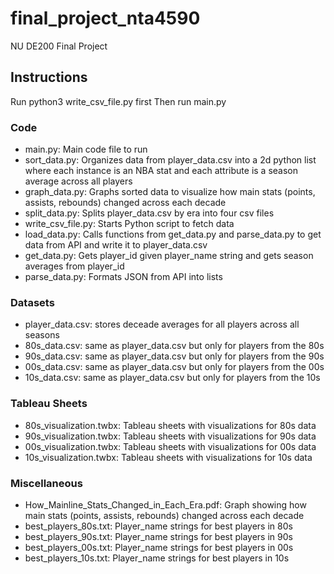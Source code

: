 # final_project_nta4590
NU DE200 Final Project

## Instructions
Run python3 write_csv_file.py first
Then run main.py

### Code
- main.py: Main code file to run
- sort_data.py: Organizes data from player_data.csv into a 2d python list where each instance is an NBA stat and each attribute is a season average across all players
- graph_data.py: Graphs sorted data to visualize how main stats (points, assists, rebounds) changed across each decade
- split_data.py: Splits player_data.csv by era into four csv files
- write_csv_file.py: Starts Python script to fetch data
- load_data.py: Calls functions from get_data.py and parse_data.py to get data from API and write it to player_data.csv
- get_data.py: Gets player_id given player_name string and gets season averages from player_id
- parse_data.py: Formats JSON from API into lists

### Datasets
- player_data.csv: stores deceade averages for all players across all seasons
- 80s_data.csv: same as player_data.csv but only for players from the 80s
- 90s_data.csv: same as player_data.csv but only for players from the 90s
- 00s_data.csv: same as player_data.csv but only for players from the 00s
- 10s_data.csv: same as player_data.csv but only for players from the 10s

### Tableau Sheets
- 80s_visualization.twbx: Tableau sheets with visualizations for 80s data
- 90s_visualization.twbx: Tableau sheets with visualizations for 90s data
- 00s_visualization.twbx: Tableau sheets with visualizations for 00s data
- 10s_visualization.twbx: Tableau sheets with visualizations for 10s data

### Miscellaneous
- How_Mainline_Stats_Changed_in_Each_Era.pdf: Graph showing how main stats (points, assists, rebounds) changed across each decade
- best_players_80s.txt: Player_name strings for best players in 80s
- best_players_90s.txt: Player_name strings for best players in 90s
- best_players_00s.txt: Player_name strings for best players in 00s
- best_players_10s.txt: Player_name strings for best players in 10s
